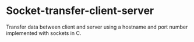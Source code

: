 # Socket-transfer-client-server
Transfer data between client and server using a hostname and port number implemented with sockets in C.
